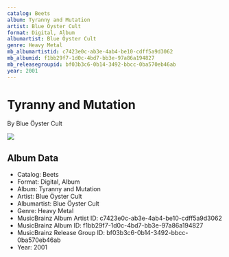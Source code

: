 ```yaml
---
catalog: Beets
album: Tyranny and Mutation
artist: Blue Öyster Cult
format: Digital, Album
albumartist: Blue Öyster Cult
genre: Heavy Metal
mb_albumartistid: c7423e0c-ab3e-4ab4-be10-cdff5a9d3062
mb_albumid: f1bb29f7-1d0c-4bd7-bb3e-97a86a194827
mb_releasegroupid: bf03b3c6-0b14-3492-bbcc-0ba570eb46ab
year: 2001
---
```


# Tyranny and Mutation

By Blue Öyster Cult

![](../../assets/beetscovers/Blue_Öyster_Cult-Tyranny_and_Mutation.jpg)

## Album Data

- Catalog: Beets
- Format: Digital, Album
- Album: Tyranny and Mutation
- Artist: Blue Öyster Cult
- Albumartist: Blue Öyster Cult
- Genre: Heavy Metal
- MusicBrainz Album Artist ID: c7423e0c-ab3e-4ab4-be10-cdff5a9d3062
- MusicBrainz Album ID: f1bb29f7-1d0c-4bd7-bb3e-97a86a194827
- MusicBrainz Release Group ID: bf03b3c6-0b14-3492-bbcc-0ba570eb46ab
- Year: 2001

